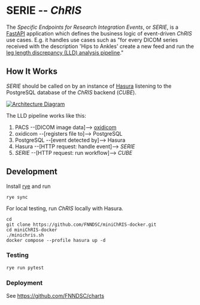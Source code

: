 # SERIE -- _ChRIS_

The _Specific Endpoints for Research Integration Events_, or _SERIE_,
is a [FastAPI](https://fastapi.tiangolo.com/) application which defines
the business logic of event-driven _ChRIS_ use cases. E.g. it handles
use cases such as "for every DICOM series received with the description
'Hips to Ankles' create a new feed and run the
[leg length discrepancy (LLD) analysis pipeline](https://github.com/FNNDSC/pl-dylld)."

## How It Works

_SERIE_ should be called on by an instance of [Hasura](https://hasura.io/)
listening to the PostgreSQL database of the _ChRIS_ backend (_CUBE_).

[![Architecture Diagram](https://chrisproject.org/assets/images/ChRIS_architecture-febf870b69ec83221fa0ede8e6b70447.svg)](https://chrisproject.org/docs/architecture)

The LLD pipeline works like this:

1. PACS --[DICOM image data]--> [oxidicom](https://github.com/FNNDSC/oxidicom)
2. oxidicom --[registers file to]--> PostgreSQL
3. PostgreSQL --[event detected by]--> Hasura
4. Hasura --[HTTP request: handle event]--> _SERIE_
5. _SERIE_ --[HTTP request: run workflow]--> _CUBE_

## Development

Install [rye](https://rye.astral.sh) and run

```shell
rye sync
```

For local testing, run _ChRIS_ locally with Hasura.

```shell
cd
git clone https://github.com/FNNDSC/miniChRIS-docker.git
cd miniChRIS-docker
./minichris.sh
docker compose --profile hasura up -d
```

### Testing

```shell
rye run pytest
```

### Deployment

See https://github.com/FNNDSC/charts

